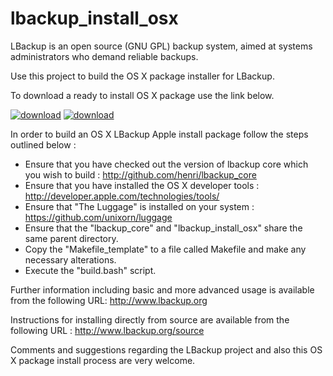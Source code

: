 # lbackup_install_osx #

LBackup is an open source (GNU GPL) backup system, aimed at systems administrators who demand reliable backups.

Use this project to build the OS X package installer for LBackup.

To download a ready to install OS X package use the link below.

[![download](http://lucidsystems.tk/images/multi/download.png)](http://www.lucid.systems/download/lbackup) [![download](http://lucidsystems.tk/images/multi/apple_package.png)](http://www.lucid.systems/download/lbackup)

In order to build an OS X LBackup Apple install package follow the steps outlined below : 
 
 - Ensure that you have checked out the version of lbackup core which you wish to build : <http://github.com/henri/lbackup_core>
 - Ensure that you have installed the OS X developer tools : <http://developer.apple.com/technologies/tools/>
 - Ensure that "The Luggage" is installed on your system : <https://github.com/unixorn/luggage>
 - Ensure that the "lbackup_core" and "lbackup_install_osx" share the same parent directory. 
 - Copy the "Makefile_template" to a file called Makefile and make any necessary alterations.
 - Execute the "build.bash" script.

Further information including basic and more advanced usage is available from the following URL: 
<http://www.lbackup.org>

Instructions for installing directly from source are available from the following URL : 
<http://www.lbackup.org/source>

Comments and suggestions regarding the LBackup project and also this OS X package install process are very welcome.

